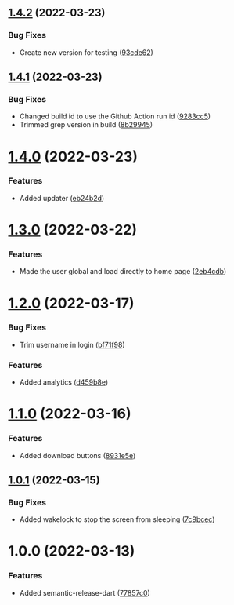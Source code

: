 ## [1.4.2](https://github.com/hugo4715/GogoApp/compare/v1.4.1...v1.4.2) (2022-03-23)


### Bug Fixes

* Create new version for testing ([93cde62](https://github.com/hugo4715/GogoApp/commit/93cde62d7bfe1b75fb14ce2b5d7dc059f63c8c2a))

## [1.4.1](https://github.com/hugo4715/GogoApp/compare/v1.4.0...v1.4.1) (2022-03-23)


### Bug Fixes

* Changed build id to use the Github Action run id ([9283cc5](https://github.com/hugo4715/GogoApp/commit/9283cc551ae6aa273fde3d09b7df49c828691784))
* Trimmed grep version in build ([8b29945](https://github.com/hugo4715/GogoApp/commit/8b2994590ac1bb86ea7de3b0661a0a81fb0d428f))

# [1.4.0](https://github.com/hugo4715/GogoApp/compare/v1.3.0...v1.4.0) (2022-03-23)


### Features

* Added updater ([eb24b2d](https://github.com/hugo4715/GogoApp/commit/eb24b2d4aaa43ffa0d93ee9cc0b4b1f6cb4e2aa0))

# [1.3.0](https://github.com/hugo4715/GogoApp/compare/v1.2.0...v1.3.0) (2022-03-22)


### Features

* Made the user global and load directly to home page ([2eb4cdb](https://github.com/hugo4715/GogoApp/commit/2eb4cdbe57404f1b33e419ebfa00fd6def4a3f28))

# [1.2.0](https://github.com/hugo4715/GogoApp/compare/v1.1.0...v1.2.0) (2022-03-17)


### Bug Fixes

* Trim username in login ([bf71f98](https://github.com/hugo4715/GogoApp/commit/bf71f9867a4c8066c1f68d1fca4c0a98abb2a40b))


### Features

* Added analytics ([d459b8e](https://github.com/hugo4715/GogoApp/commit/d459b8ec524caf31ebe7c7b5c866f18348359197))

# [1.1.0](https://github.com/hugo4715/GogoApp/compare/v1.0.1...v1.1.0) (2022-03-16)


### Features

* Added download buttons ([8931e5e](https://github.com/hugo4715/GogoApp/commit/8931e5e00151f4fcf4046e1fe43923359db29e2a))

## [1.0.1](https://github.com/hugo4715/GogoApp/compare/v1.0.0...v1.0.1) (2022-03-15)


### Bug Fixes

* Added wakelock to stop the screen from sleeping ([7c9bcec](https://github.com/hugo4715/GogoApp/commit/7c9bcec6836d9fb56e26ee613f1615f067725759))

# 1.0.0 (2022-03-13)


### Features

* Added semantic-release-dart ([77857c0](https://github.com/hugo4715/GogoApp/commit/77857c0a1952df38391c1e880d44962e9ecb31e9))
